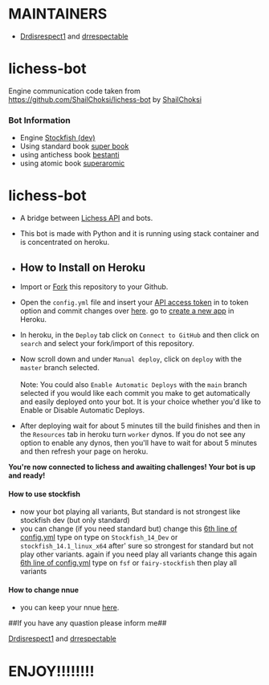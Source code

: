 # MAINTAINERS 
- [Drdisrespect1](https://lichess.org/@/drdisrespect1) and [drrespectable](https://lichess.org/@/drrespectable)


# lichess-bot

Engine communication code taken from https://github.com/ShailChoksi/lichess-bot by [ShailChoksi](https://github.com/ShailChoksi)

### Bot Information

- Engine      [Stockfish  (dev)](https://abrok.eu/stockfish/builds/ad357e147a1b8481a04761d726ce1db14115a68f/linux64modern/stockfish_21082721_x64_modern.zip) 
-  Using standard book [super  book](https://github.com/codingforhelp/Lichess-Bot-Dev/raw/main/engines/supercode.bin)
-  using antichess book [bestanti](https://github.com/codingforhelp/Lichess-Dev-Bot/raw/main/engines/antibest.bin)
-  using atomic book [superaromic](https://github.com/codingforhelp/Lichess-Dev-Bot/raw/main/engines/superatomic.bin)

# lichess-bot
- A bridge between [Lichess API](https://lichess.org/account/oauth/token/create?scopes%5B%5D=bot:play&description=Lichess+Bot+Token) and bots.
- This bot is made with Python and it is running using stack container and is concentrated on heroku.

- ## How to Install on Heroku
- Import or [Fork](https://github.com/codingforhelp/Lichess-Bot-Dev) this repository to your Github.
- Open the `config.yml` file and insert your [API access token](https://lichess.org/account/oauth/token/create?scopes[]=bot:play&description=Lichess+Bot+Token) in to token option and commit changes over [here](/config.yml#L1).
go to  [create a new app](https://dashboard.heroku.com/new-app) in Heroku. <br/>
- In heroku, in the `Deploy` tab click on `Connect to GitHub` and then click on `search` and select your fork/import of this repository.
- Now scroll down and under `Manual deploy`, click on `deploy` with the `master` branch selected. <br/> <br/>
Note: You could also `Enable Automatic Deploys` with the `main` branch selected if you would like each commit you make to get automatically and easily deployed onto your bot. It is your choice whether you'd like to Enable or Disable Automatic Deploys.
- After deploying wait for about 5 minutes till the build finishes and then in the `Resources` tab in heroku turn `worker` dynos. If you do not see any option to enable any dynos, then you'll have to wait for about 5 minutes and then refresh your page on heroku.

**You're now connected to lichess and awaiting challenges! Your bot is up and ready!**

#### How to use stockfish
- now your bot playing all variants, But standard is not strongest like stockfish dev (but only standard)
- you can change (if you need standard but) change this [6th line of config.yml](/config.yml#L6) type on type on `Stockfish_14_Dev` or `stockfish_14.1_linux_x64` after' sure so strongest for standard but not play other variants. again if you need play all variants change this again [6th line of config.yml](/config.yml#L6) type on `fsf` or `fairy-stockfish`  then play all variants 

#### How to change nnue
- you can keep your nnue  [here](/config.yml#L37).

##If you have any quastion please inform me##
  
  [Drdisrespect1](https://lichess.org/@/drdisrespect1) and [drrespectable](https://lichess.org/@/drrespectable)
  
  
   # ENJOY!!!!!!!!


